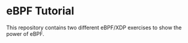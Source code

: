 # eBPF Tutorial

This repository contains two different eBPF/XDP exercises to show the power of eBPF.
